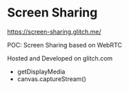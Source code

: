 # Screen Sharing

https://screen-sharing.glitch.me/

POC: Screen Sharing based on WebRTC

Hosted and Developed on glitch.com

- getDisplayMedia
- canvas.captureStream()